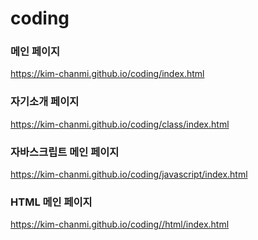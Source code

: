 # coding

### 메인 페이지
https://kim-chanmi.github.io/coding/index.html   
 
 ### 자기소개 페이지
 https://kim-chanmi.github.io/coding/class/index.html   
 
 ### 자바스크립트 메인 페이지
 https://kim-chanmi.github.io/coding/javascript/index.html

 ### HTML 메인 페이지
 https://kim-chanmi.github.io/coding//html/index.html

